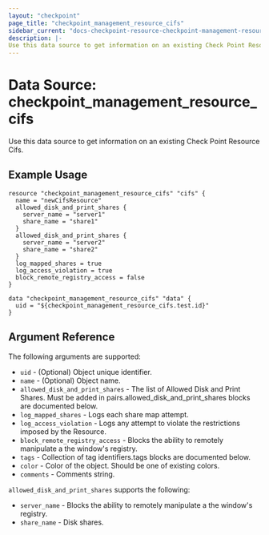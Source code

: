 ```yaml
---
layout: "checkpoint"
page_title: "checkpoint_management_resource_cifs"
sidebar_current: "docs-checkpoint-resource-checkpoint-management-resource-cifs"
description: |-
Use this data source to get information on an existing Check Point Resource Cifs.
---
```


# Data Source: checkpoint_management_resource_cifs

Use this data source to get information on an existing Check Point Resource Cifs.

## Example Usage


```hcl
resource "checkpoint_management_resource_cifs" "cifs" {
  name = "newCifsResource"
  allowed_disk_and_print_shares {
    server_name = "server1"
    share_name = "share1"
  }
  allowed_disk_and_print_shares {
    server_name = "server2"
    share_name = "share2"
  }
  log_mapped_shares = true
  log_access_violation = true
  block_remote_registry_access = false
}

data "checkpoint_management_resource_cifs" "data" {
  uid = "${checkpoint_management_resource_cifs.test.id}"
}
```

## Argument Reference

The following arguments are supported:

* `uid` - (Optional) Object unique identifier.
* `name` - (Optional) Object name.
* `allowed_disk_and_print_shares` -  The list of Allowed Disk and Print Shares. Must be added in pairs.allowed_disk_and_print_shares blocks are documented below.
* `log_mapped_shares` -  Logs each share map attempt. 
* `log_access_violation` - Logs any attempt to violate the restrictions imposed by the Resource. 
* `block_remote_registry_access` -  Blocks the ability to remotely manipulate a the window's registry. 
* `tags` -  Collection of tag identifiers.tags blocks are documented below.
* `color` - Color of the object. Should be one of existing colors. 
* `comments` - Comments string. 


`allowed_disk_and_print_shares` supports the following:

* `server_name` -  Blocks the ability to remotely manipulate a the window's registry. 
* `share_name` -  Disk shares. 
